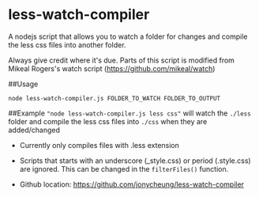 less-watch-compiler
===================

A nodejs script that allows you to watch a folder for changes and compile the less css files into another folder.

Always give credit where it's due. Parts of this script is modified from Mikeal Rogers's watch script (https://github.com/mikeal/watch)

##Usage 
```
node less-watch-compiler.js FOLDER_TO_WATCH FOLDER_TO_OUTPUT
```
##Example 
`"node less-watch-compiler.js less css"` will watch the `./less` folder and compile the less css files into `./css` when they are added/changed
   
* Currently only compiles files with .less extension
* Scripts that starts with an underscore (_style.css) or period (.style.css) are ignored. This can be changed in the `filterFiles()` function.

* Github location: https://github.com/jonycheung/less-watch-compiler
